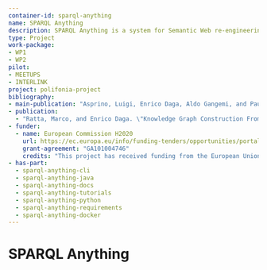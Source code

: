 ```yaml
---
container-id: sparql-anything
name: SPARQL Anything
description: SPARQL Anything is a system for Semantic Web re-engineering that allows to query non-RDF files as-if they are in RDF.
type: Project
work-package: 
- WP1
- WP2
pilot:
- MEETUPS
- INTERLINK
project: polifonia-project
bibliography:
- main-publication: "Asprino, Luigi, Enrico Daga, Aldo Gangemi, and Paul Mulholland. \"Knowledge Graph Construction with a façade: a unified method to access heterogeneous data sources on the Web.\" ACM Transactions on Internet Technology 23, no. 1 (2023): 1-31. https://dl.acm.org/doi/pdf/10.1145/3555312"
- publication: 
  - "Ratta, Marco, and Enrico Daga. \"Knowledge Graph Construction From MusicXML\": An Empirical Investigation With SPARQL Anything. http://oro.open.ac.uk/85326/1/Music_Knowledge_Graphs_Paper%20%281%29.pdf"
- funder:
  - name: European Commission H2020
    url: https://ec.europa.eu/info/funding-tenders/opportunities/portal/screen/programmes/h2020
    grant-agreement: "GA101004746"
    credits: "This project has received funding from the European Union’s Horizon 2020 research and innovation programme under grant agreement GA101004746. The communication reflects only the author’s view and the Research Executive Agency is not responsible for any use that may be made of the information it contains."
- has-part:
  - sparql-anything-cli
  - sparql-anything-java
  - sparql-anything-docs
  - sparql-anything-tutorials
  - sparql-anything-python
  - sparql-anything-requirements
  - sparql-anything-docker
---
```


# SPARQL Anything
